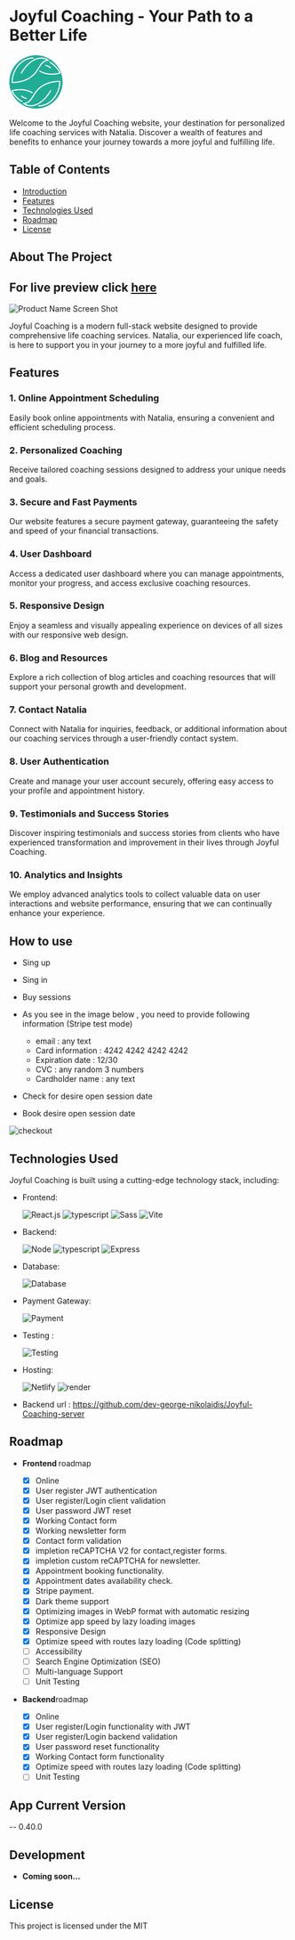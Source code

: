<!-- Icons -->

[React-url]: https://reactjs.org/

# Joyful Coaching - Your Path to a Better Life

![Joyful Coaching Logo](/src/assets/img/logo.svg)

Welcome to the Joyful Coaching website, your destination for personalized life coaching services with Natalia. Discover a wealth of features and benefits to enhance your journey towards a more joyful and fulfilling life.

## Table of Contents

- [Introduction](#introduction)
- [Features](#features)
- [Technologies Used](#technologies-used)
- [Roadmap](#roadmap)
- [License](#license)

<!-- ABOUT THE PROJECT -->

## About The Project

## For live preview click <strong>[here](https://joyful-coaching.netlify.app)</strong>

![Product Name Screen Shot](https://res.cloudinary.com/dsrzlxnkc/image/upload/v1697980092/Joyful%20Coaching/home_j42nhw.webp)

Joyful Coaching is a modern full-stack website designed to provide comprehensive life coaching services. Natalia, our experienced life coach, is here to support you in your journey to a more joyful and fulfilled life.

## Features

### 1. Online Appointment Scheduling

Easily book online appointments with Natalia, ensuring a convenient and efficient scheduling process.

### 2. Personalized Coaching

Receive tailored coaching sessions designed to address your unique needs and goals.

### 3. Secure and Fast Payments

Our website features a secure payment gateway, guaranteeing the safety and speed of your financial transactions.

### 4. User Dashboard

Access a dedicated user dashboard where you can manage appointments, monitor your progress, and access exclusive coaching resources.

### 5. Responsive Design

Enjoy a seamless and visually appealing experience on devices of all sizes with our responsive web design.

### 6. Blog and Resources

Explore a rich collection of blog articles and coaching resources that will support your personal growth and development.

### 7. Contact Natalia

Connect with Natalia for inquiries, feedback, or additional information about our coaching services through a user-friendly contact system.

### 8. User Authentication

Create and manage your user account securely, offering easy access to your profile and appointment history.

### 9. Testimonials and Success Stories

Discover inspiring testimonials and success stories from clients who have experienced transformation and improvement in their lives through Joyful Coaching.

### 10. Analytics and Insights

We employ advanced analytics tools to collect valuable data on user interactions and website performance, ensuring that we can continually enhance your experience.

## How to use

- Sing up
- Sing in
- Buy sessions

- As you see in the image below , you need to provide following information (Stripe test mode)

  - email : any text
  - Card information : 4242 4242 4242 4242
  - Expiration date : 12/30
  - CVC : any random 3 numbers
  - Cardholder name : any text

- Check for desire open session date
- Book desire open session date

![checkout](https://res.cloudinary.com/dsrzlxnkc/image/upload/v1697979910/Joyful%20Coaching/checkout_jbdywm.webp)

## Technologies Used

Joyful Coaching is built using a cutting-edge technology stack, including:

- Frontend: <div> ![React.js](https://img.shields.io/badge/React-20232A?style=for-the-badge&logo=react&logoColor=61DAFB) ![typescript](https://img.shields.io/badge/TypeScript-007ACC?style=for-the-badge&logo=typescript&logoColor=white) ![Sass](https://img.shields.io/badge/Sass-CC6699?style=for-the-badge&logo=sass&logoColor=white) ![Vite](https://img.shields.io/badge/Vite-B73BFE?style=for-the-badge&logo=vite&logoColor=FFD62E)</div>

- Backend: <div> ![Node](https://img.shields.io/badge/Node%20js-339933?style=for-the-badge&logo=nodedotjs&logoColor=white) ![typescript](https://img.shields.io/badge/TypeScript-007ACC?style=for-the-badge&logo=typescript&logoColor=white) ![Express](https://img.shields.io/badge/Express%20js-000000?style=for-the-badge&logo=express&logoColor=white)</div>
- Database: <div>![Database](https://img.shields.io/badge/PostgreSQL-316192?style=for-the-badge&logo=postgresql&logoColor=white) </div>
- Payment Gateway: <div> ![Payment](https://img.shields.io/badge/Stripe-626CD9?style=for-the-badge&logo=Stripe&logoColor=white)</div>
- Testing : <div> ![Testing](https://img.shields.io/badge/Jest-C21325?style=for-the-badge&logo=jest&logoColor=white)</div>
- Hosting:<div>
![Netlify](https://img.shields.io/badge/Netlify-00C7B7?style=for-the-badge&logo=netlify&logoColor=white)
![render](https://img.shields.io/badge/Render-46E3B7?style=for-the-badge&logo=render&logoColor=white)
</div>

- Backend url : https://github.com/dev-george-nikolaidis/Joyful-Coaching-server

<!-- ROADMAP -->

## Roadmap

- <strong>Frontend </strong>roadmap

  - [x] Online
  - [x] User register JWT authentication
  - [x] User register/Login client validation
  - [x] User password JWT reset
  - [x] Working Contact form
  - [x] Working newsletter form
  - [x] Contact form validation
  - [x] impletion reCAPTCHA V2 for contact,register forms.
  - [x] impletion custom reCAPTCHA for newsletter.
  - [x] Appointment booking functionality.
  - [x] Appointment dates availability check.
  - [x] Stripe payment.
  - [x] Dark theme support
  - [x] Optimizing images in WebP format with automatic resizing
  - [x] Optimize app speed by lazy loading images
  - [x] Responsive Design
  - [x] Optimize speed with routes lazy loading (Code splitting)
  - [ ] Accessibility
  - [ ] Search Engine Optimization (SEO)
  - [ ] Multi-language Support
  - [ ] Unit Testing

- <strong>Backend</strong>roadmap

  - [x] Online
  - [x] User register/Login functionality with JWT
  - [x] User register/Login backend validation
  - [x] User password reset functionality
  - [x] Working Contact form functionality
  - [x] Optimize speed with routes lazy loading (Code splitting)
  - [ ] Unit Testing

## App Current Version

-- 0.40.0

## Development

- <strong>Coming soon... </strong>

## License

This project is licensed under the MIT

<!-- ## Contact

If you have questions or need assistance, our support team can be reached at [support@joyfulcoaching.com](mailto:support@joyfulcoaching.com). We are excited to assist you on your journey to a more joyful and fulfilling life!

Start your transformation with Joyful Coaching today. -->
